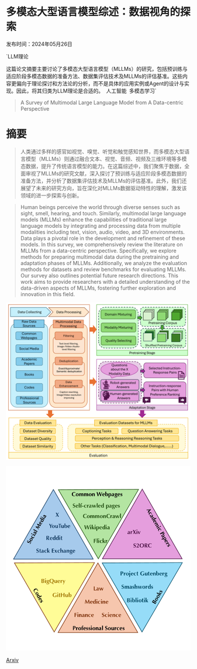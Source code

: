# 多模态大型语言模型综述：数据视角的探索

发布时间：2024年05月26日

`LLM理论

这篇论文摘要主要讨论了多模态大型语言模型（MLLMs）的研究，包括预训练与适应阶段多模态数据的准备方法、数据集评估技术及MLLMs的评估基准。这些内容更偏向于理论探讨和方法论的分析，而不是具体的应用实例或Agent的设计与实现。因此，将其归类为LLM理论是合适的。` `人工智能` `多模态学习`

> A Survey of Multimodal Large Language Model from A Data-centric Perspective

# 摘要

> 人类通过多样的感官如视觉、嗅觉、听觉和触觉感知世界，而多模态大型语言模型（MLLMs）则通过融合文本、视觉、音频、视频及三维环境等多模态数据，提升了传统语言模型的能力。在这篇综述中，我们聚焦于数据，全面审视了MLLMs的研究文献，深入探讨了预训练与适应阶段多模态数据的准备方法，并分析了数据集评估技术及MLLMs的评估基准。此外，我们还展望了未来的研究方向，旨在深化对MLLMs数据驱动特性的理解，激发该领域的进一步探索与创新。

> Human beings perceive the world through diverse senses such as sight, smell, hearing, and touch. Similarly, multimodal large language models (MLLMs) enhance the capabilities of traditional large language models by integrating and processing data from multiple modalities including text, vision, audio, video, and 3D environments. Data plays a pivotal role in the development and refinement of these models. In this survey, we comprehensively review the literature on MLLMs from a data-centric perspective. Specifically, we explore methods for preparing multimodal data during the pretraining and adaptation phases of MLLMs. Additionally, we analyze the evaluation methods for datasets and review benchmarks for evaluating MLLMs. Our survey also outlines potential future research directions. This work aims to provide researchers with a detailed understanding of the data-driven aspects of MLLMs, fostering further exploration and innovation in this field.

![多模态大型语言模型综述：数据视角的探索](../../../paper_images/2405.16640/x1.png)

![多模态大型语言模型综述：数据视角的探索](../../../paper_images/2405.16640/x2.png)

[Arxiv](https://arxiv.org/abs/2405.16640)